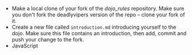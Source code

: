 * Make a local clone of your fork of the *dojo_rules* repository. Make sure you don't fork the deadlyvipers version of the repo – clone your fork of it.
* Create a new file called `introduction.md` introducing yourself to the dojo. Make sure this file contains an introduction, then add, commit and push your change to the fork.
* JavaScript
